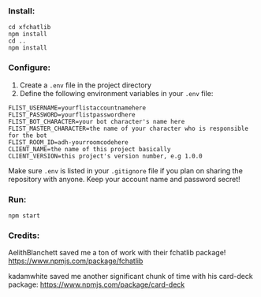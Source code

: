 ### Install:

```
cd xfchatlib
npm install
cd ..
npm install
```

### Configure:

1. Create a `.env` file in the project directory
1. Define the following environment variables in your `.env` file:
```
FLIST_USERNAME=yourflistaccountnamehere
FLIST_PASSWORD=yourflistpasswordhere
FLIST_BOT_CHARACTER=your bot character's name here
FLIST_MASTER_CHARACTER=the name of your character who is responsible for the bot
FLIST_ROOM_ID=adh-yourroomcodehere
CLIENT_NAME=the name of this project basically
CLIENT_VERSION=this project's version number, e.g 1.0.0
```

Make sure `.env` is listed in your `.gitignore` file if you plan on sharing the repository with anyone. Keep your account name and password secret!

### Run:

```
npm start
```

### Credits: 

AelithBlanchett saved me a ton of work with their fchatlib package! https://www.npmjs.com/package/fchatlib

kadamwhite saved me another significant chunk of time with his card-deck package: https://www.npmjs.com/package/card-deck